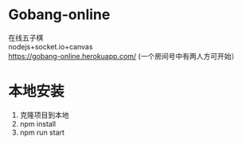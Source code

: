 # Gobang-online
在线五子棋  
nodejs+socket.io+canvas  
https://gobang-online.herokuapp.com/  (一个房间号中有两人方可开始）

# 本地安装
1. 克隆项目到本地
2. npm install
3. npm run start
